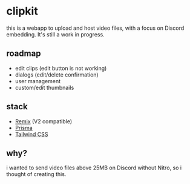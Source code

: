 # clipkit

this is a webapp to upload and host video files, with a focus on Discord embedding. It's still a work in progress.

## roadmap

- edit clips (edit button is not working)
- dialogs (edit/delete confirmation)
- user management
- custom/edit thumbnails

## stack

- [Remix](https://remix.run) (V2 compatible)
- [Prisma](https://prisma.io)
- [Tailwind CSS](https://tailwindcss.com)

## why?

i wanted to send video files above 25MB on Discord without Nitro, so i thought of creating this.
